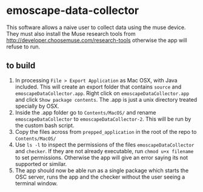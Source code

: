 # emoscape-data-collector

This software allows a naive user to collect data using the muse device. They must also install the Muse research tools from http://developer.choosemuse.com/research-tools otherwise the app will refuse to run.

## to build
1. In processing `File > Export Application` as Mac OSX, with Java included. This will create an export folder that contains `source` and `emoscapeDataCollector.app`. Right click on `emoscapeDataCollector.app` and click `Show package contents`. The .app is just a unix directory treated specially by OSX.
1. Inside the .app folder go to `Contents/MacOS/` and rename `emoscapeDataCollector` to `emoscapeDataCollector-2`. This will be run by the custom bash script.
1. Copy the files across from `prepped_application` in the root of the repo to `Contents/MacOS/`
1. Use `ls -l` to inspect the permissions of the files `emoscapeDataCollector` and `checker`. If they are not already executable, run `chmod u+x filename` to set permissions. Otherwise the app will give an error saying its not supported or similar.
1. The app should now be able run as a single package which starts the OSC server, runs the app and the checker without the user seeing a terminal window.

